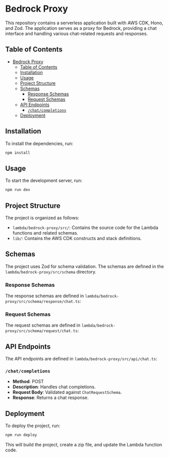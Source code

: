# Bedrock Proxy

This repository contains a serverless application built with AWS CDK, Hono, and Zod. The application serves as a proxy for Bedrock, providing a chat interface and handling various chat-related requests and responses.

## Table of Contents

- [Bedrock Proxy](#bedrock-proxy)
  - [Table of Contents](#table-of-contents)
  - [Installation](#installation)
  - [Usage](#usage)
  - [Project Structure](#project-structure)
  - [Schemas](#schemas)
    - [Response Schemas](#response-schemas)
    - [Request Schemas](#request-schemas)
  - [API Endpoints](#api-endpoints)
    - [`/chat/completions`](#chatcompletions)
  - [Deployment](#deployment)

## Installation

To install the dependencies, run:

```sh
npm install
```

## Usage

To start the development server, run:

```sh
npm run dev
```

## Project Structure

The project is organized as follows:

- `lambda/bedrock-proxy/src/`: Contains the source code for the Lambda functions and related schemas.
- `lib/`: Contains the AWS CDK constructs and stack definitions.

## Schemas

The project uses Zod for schema validation. The schemas are defined in the `lambda/bedrock-proxy/src/schema` directory.

### Response Schemas

The response schemas are defined in `lambda/bedrock-proxy/src/schema/response/chat.ts`:

### Request Schemas

The request schemas are defined in `lambda/bedrock-proxy/src/schema/request/chat.ts`:

## API Endpoints

The API endpoints are defined in `lambda/bedrock-proxy/src/api/chat.ts`:


### `/chat/completions`

- **Method**: POST
- **Description**: Handles chat completions.
- **Request Body**: Validated against `ChatRequestSchema`.
- **Response**: Returns a chat response.


## Deployment

To deploy the project, run:

```sh
npm run deploy
```

This will build the project, create a zip file, and update the Lambda function code.